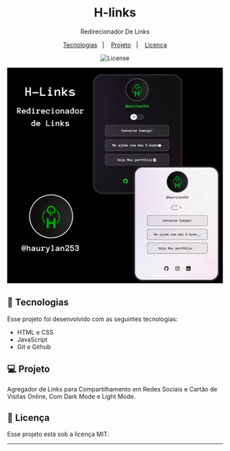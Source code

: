<h1 align="center"> H-links </h1>

<p align="center">
Redirecionador De Links  
</p>

<p align="center">
  <a href="#-tecnologias">Tecnologias</a>&nbsp;&nbsp;&nbsp;|&nbsp;&nbsp;&nbsp;
  <a href="#-projeto">Projeto</a>&nbsp;&nbsp;&nbsp;|&nbsp;&nbsp;&nbsp;
  <a href="#memo-licença">Licença</a>
</p>
<p align="center">
  <img alt="License" src="https://img.shields.io/static/v1?label=license&message=MIT&color=49AA26&labelColor=000000">
</p>
<img alt="imagem projeto" src=".github/H-links.png">

<br>

## 🚀 Tecnologias

Esse projeto foi desenvolvido com as seguintes tecnologias:

- HTML e CSS
- JavaScript
- Git e Github

## 💻 Projeto

Agregador de Links para Compartilhamento em Redes Sociais e Cartão de Visitas Online, Com Dark Mode e Light Mode.

## 📄 Licença

Esse projeto está sob a licença MIT.

---
